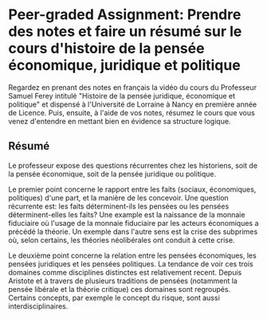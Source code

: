 # Peer-graded Assignment: Prendre des notes et faire un résumé sur le cours d'histoire de la pensée économique, juridique et politique

Regardez en prenant des notes en français la vidéo du cours du Professeur Samuel Ferey  intitulé "Histoire de la pensée juridique, économique et politique" et dispensé à l'Université de Lorraine à Nancy en première année de Licence. Puis, ensuite, à l'aide de vos notes, résumez le cours que vous venez d'entendre en mettant bien en évidence sa structure logique.

## Résumé

Le professeur expose des questions récurrentes chez les historiens, soit de la pensée économique, soit de la pensée juridique ou politique.

Le premier point concerne le rapport entre les faits (sociaux, économiques, politiques) d'une part, et la manière de les concevoir. Une question récurrente est: les faits déterminent-ils les pensées ou les pensées déterminent-elles les faits? Une example est la naissance de la monnaie fiduciaire où l'usage de la monnaie fiduciaire par les acteurs économiques a précédé la théorie. Un exemple dans l'autre sens est la crise des subprimes où, selon certains, les théories néolibérales ont conduit à cette crise.

Le deuxième point concerne la relation entre les pensées économiques, les pensées juridiques et les pensées politiques. La tendance de voir ces trois domaines comme disciplines distinctes est relativement recent. Depuis Aristote et à travers de plusieurs traditions de pensées (notamment la pensée libérale et la théorie critique) ces domaines sont regroupés. Certains concepts, par exemple le concept du risque, sont aussi interdisciplinaires.
